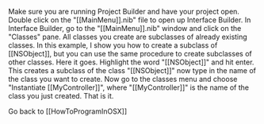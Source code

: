 Make sure you are running Project Builder and have your project open.  Double click on the "[[MainMenu]].nib" file to open up Interface Builder.  In Interface Builder, go to the "[[MainMenu]].nib" window and click on the "Classes" pane.  All classes you create are subclasses of already existing classes.  In this example, I show you how to create a subclass of [[NSObject]], but you can use the same procedure to create subclasses of other classes.  Here it goes.  Highlight the word "[[NSObject]]" and hit enter.  This creates a subclass of the class "[[NSObject]]" now type in the name of the class you want to create.  Now go to the classes menu and choose "Instantiate [[MyController]]", where "[[MyController]]" is the name of the class you just created.  That is it.

Go back to [[HowToProgramInOSX]]